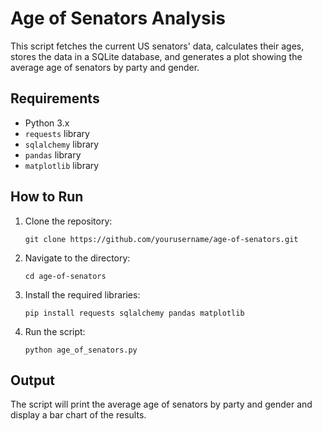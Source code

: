 # Age of Senators Analysis

This script fetches the current US senators' data, calculates their ages, stores the data in a SQLite database, and generates a plot showing the average age of senators by party and gender.

## Requirements

- Python 3.x
- `requests` library
- `sqlalchemy` library
- `pandas` library
- `matplotlib` library

## How to Run

1. Clone the repository:
    ```
    git clone https://github.com/yourusername/age-of-senators.git
    ```
2. Navigate to the directory:
    ```
    cd age-of-senators
    ```
3. Install the required libraries:
    ```
    pip install requests sqlalchemy pandas matplotlib
    ```
4. Run the script:
    ```
    python age_of_senators.py
    ```

## Output

The script will print the average age of senators by party and gender and display a bar chart of the results.
